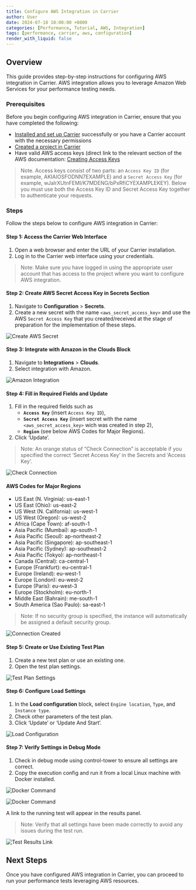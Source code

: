 ```yaml
---
title: Configure AWS Integration in Carrier
author: User
date: 2024-07-18 10:00:00 +0800
categories: [Performance, Tutorial, AWS, Integration]
tags: [performance, carrier, aws, configuration]
render_with_liquid: false
---
```


## Overview
This guide provides step-by-step instructions for configuring AWS integration in Carrier. AWS integration allows you to leverage Amazon Web Services for your performance testing needs.

### Prerequisites
Before you begin configuring AWS integration in Carrier, ensure that you have completed the following:
- [Installed and set up Carrier](https://getcarrier.io/posts/carrier-install) successfully or you have a Carrier account with the necessary permissions
- [Created a project in Carrier](https://getcarrier.io/posts/carrier-create-project)
- Have valid AWS access keys (direct link to the relevant section of the AWS documentation: [Creating Access Keys](https://docs.aws.amazon.com/IAM/latest/UserGuide/id_credentials_access-keys.html#Using_CreateAccessKey)
> Note. Access keys consist of two parts: an `Access Key ID` (for example, AKIAIOSFODNN7EXAMPLE) and a `Secret Access Key` (for example, wJalrXUtnFEMI/K7MDENG/bPxRfiCYEXAMPLEKEY). Below you must use both the Access Key ID and Secret Access Key together to authenticate your requests.

### Steps
Follow the steps below to configure AWS integration in Carrier:

#### Step 1: Access the Carrier Web Interface
1. Open a web browser and enter the URL of your Carrier installation.
2. Log in to the Carrier web interface using your credentials.
> Note: Make sure you have logged in using the appropriate user account that has access to the project where you want to configure AWS integration.

#### Step 2: Create AWS Secret Access Key in Secrets Section
1. Navigate to **Configuration** > **Secrets**.
2. Create a new secret with the name `<aws_secret_access_key>` and use the AWS `Secret Access Key` that you created/received at the stage of preparation for the implementation of these steps.

![Create AWS Secret](/assets/posts_img/aws_secret.png)

#### Step 3: Integrate with Amazon in the Clouds Block
1. Navigate to **Integrations** > **Clouds**.
2. Select integration with Amazon.

![Amazon Integration](/assets/posts_img/aws_integration.png)

#### Step 4: Fill in Required Fields and Update
1. Fill in the required fields such as
   - **`Access Key`** (insert `Access Key ID`),
   - **`Secret Access Key`** (insert secret with the name `<aws_secret_access_key>` wich was created in step 2),
   - **`Region`** (see below AWS Codes for Major Regions).
3. Click ‘Update’.
> Note: An orange status of “Check Connection” is acceptable if you specified the correct ‘Secret Access Key’ in the Secrets and ‘Access Key’.

![Check Connection](/assets/posts_img/aws_check_connection.png)

#### AWS Codes for Major Regions
- US East (N. Virginia): us-east-1
- US East (Ohio): us-east-2
- US West (N. California): us-west-1
- US West (Oregon): us-west-2
- Africa (Cape Town): af-south-1
- Asia Pacific (Mumbai): ap-south-1
- Asia Pacific (Seoul): ap-northeast-2
- Asia Pacific (Singapore): ap-southeast-1
- Asia Pacific (Sydney): ap-southeast-2
- Asia Pacific (Tokyo): ap-northeast-1
- Canada (Central): ca-central-1
- Europe (Frankfurt): eu-central-1
- Europe (Ireland): eu-west-1
- Europe (London): eu-west-2
- Europe (Paris): eu-west-3
- Europe (Stockholm): eu-north-1
- Middle East (Bahrain): me-south-1
- South America (Sao Paulo): sa-east-1
> Note: If no security group is specified, the instance will automatically be assigned a default security group.

![Connection Created](/assets/posts_img/aws_connection_created.png)

#### Step 5: Create or Use Existing Test Plan
1. Create a new test plan or use an existing one.
2. Open the test plan settings.

![Test Plan Settings](/assets/posts_img/test_plan_settings.png)

#### Step 6: Configure Load Settings
1. In the **Load configuration** block, select `Engine location`, `Type`, and `Instance type`.
2. Check other parameters of the test plan.
3. Click ‘Update’ or ‘Update And Start’.

![Load Configuration](/assets/posts_img/aws_load_configuration.png)

#### Step 7: Verify Settings in Debug Mode
1. Check in debug mode using control-tower to ensure all settings are correct.
2. Copy the execution config and run it from a local Linux machine with Docker installed.

![Docker Command](/assets/posts_img/docker_command_btn.png)

![Docker Command](/assets/posts_img/docker_command.png)

A link to the running test will appear in the results panel.
> Note: Verify that all settings have been made correctly to avoid any issues during the test run.

![Test Results Link](/assets/posts_img/test_results_link.png)

## Next Steps
Once you have configured AWS integration in Carrier, you can proceed to run your performance tests leveraging AWS resources.
